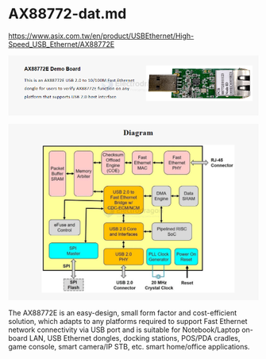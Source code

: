 
# AX88772-dat.md


https://www.asix.com.tw/en/product/USBEthernet/High-Speed_USB_Ethernet/AX88772E

![](2025-04-25-04-35-15.png)

![](2025-04-25-04-35-28.png)

The AX88772E is an easy-design, small form factor and cost-efficient solution, which adapts to any platforms required to support Fast Ethernet network connectivity via USB port and is suitable for Notebook/Laptop on-board LAN, USB Ethernet dongles, docking stations, POS/PDA cradles, game console, smart camera/IP STB, etc. smart home/office applications.

